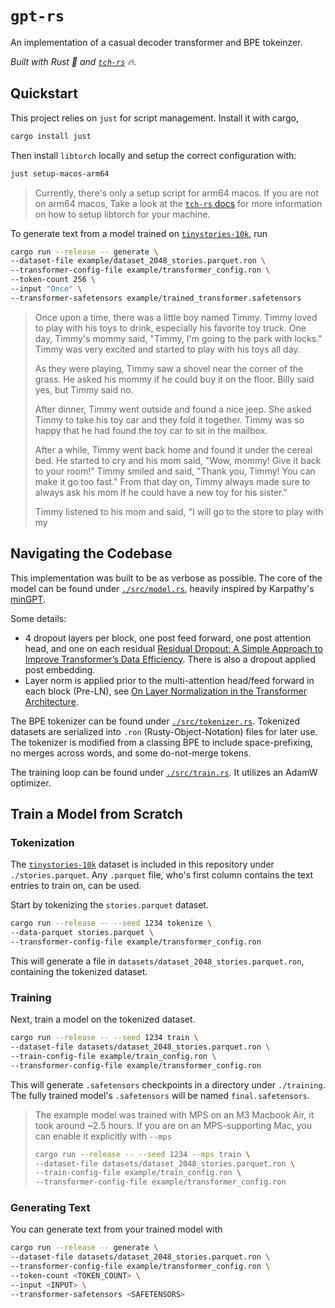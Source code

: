 # `gpt-rs`
An implementation of a casual decoder transformer and BPE tokeinzer.

*Built with Rust 🦀 and [`tch-rs`](https://github.com/LaurentMazare/tch-rs) 🔥.*

## Quickstart
This project relies on `just` for script management. Install it with cargo,

```sh
cargo install just
```

Then install `libtorch` locally and setup the correct configuration with:
```sh
just setup-macos-arm64
```

> Currently, there's only a setup script for arm64 macos. If you are not on arm64 macos, Take a look at the [`tch-rs` docs](https://github.com/LaurentMazare/tch-rs) for more information on how to setup libtorch for your machine.

To generate text from a model trained on [`tinystories-10k`](https://huggingface.co/datasets/flpelerin/tinystories-10k), run

```sh
cargo run --release -- generate \
--dataset-file example/dataset_2048_stories.parquet.ron \
--transformer-config-file example/transformer_config.ron \
--token-count 256 \
--input "Once" \
--transformer-safetensors example/trained_transformer.safetensors
```

> Once upon a time, there was a little boy named Timmy. Timmy loved to play with his toys to drink, especially his favorite toy truck. One day, Timmy's mommy said, "Timmy, I'm going to the park with locks." Timmy was very excited and started to play with his toys all day.
> 
> As they were playing, Timmy saw a shovel near the corner of the grass. He asked his mommy if he could buy it on the floor. Billy said yes, but Timmy said no.
> 
> After dinner, Timmy went outside and found a nice jeep. She asked Timmy to take his toy car and they fold it together. Timmy was so happy that he had found the toy car to sit in the mailbox.
> 
> After a while, Timmy went back home and found it under the cereal bed. He started to cry and his mom said, "Wow, mommy! Give it back to your room!" Timmy smiled and said, "Thank you, Timmy! You can make it go too fast." From that day on, Timmy always made sure to always ask his mom if he could have a new toy for his sister." 
> 
> Timmy listened to his mom and said, "I will go to the store to play with my

## Navigating the Codebase
This implementation was built to be as verbose as possible. The core of the model can be found under [`./src/model.rs`](./src/model.rs), heavily inspired by Karpathy's [minGPT](https://github.com/karpathy/minGPT).

Some details:
- 4 dropout layers per block, one post feed forward, one post attention head, and one on each residual [Residual Dropout: A Simple Approach to Improve Transformer’s Data Efficiency](https://aclanthology.org/2024.sigul-1.35.pdf). There is also a dropout applied post embedding.
- Layer norm is applied prior to the multi-attention head/feed forward in each block (Pre-LN), see [On Layer Normalization in the Transformer Architecture](https://arxiv.org/pdf/2002.04745).

The BPE tokenizer can be found under [`./src/tokenizer.rs`](./src/tokeinzer.rs). Tokenized datasets are serialized into `.ron` (Rusty-Object-Notation) files for later use. The tokenizer is modified from a classing BPE to include space-prefixing, no merges across words, and some do-not-merge tokens.

The training loop can be found under [`./src/train.rs`](./src/train.rs). It utilizes an AdamW optimizer.

## Train a Model from Scratch
### Tokenization
The [`tinystories-10k`](https://huggingface.co/datasets/flpelerin/tinystories-10k) dataset is included in this repository under `./stories.parquet`. Any `.parquet` file, who's first column contains the text entries to train on, can be used.

Start by tokenizing the `stories.parquet` dataset. 
```sh
cargo run --release -- --seed 1234 tokenize \
--data-parquet stories.parquet \
--transformer-config-file example/transformer_config.ron
```
This will generate a file in `datasets/dataset_2048_stories.parquet.ron`, containing the tokenized dataset.


### Training
Next, train a model on the tokenized dataset.
```sh
cargo run --release -- --seed 1234 train \
--dataset-file datasets/dataset_2048_stories.parquet.ron \
--train-config-file example/train_config.ron \
--transformer-config-file example/transformer_config.ron
```
This will generate `.safetensors` checkpoints in a directory under `./training`. The fully trained model's `.safetensors` will be named `final.safetensors`.

> The example model was trained with MPS on an M3 Macbook Air, it took around ~2.5 hours.
> If you are on an MPS-supporting Mac, you can enable it explicitly with `--mps`
>
> ```sh
> cargo run --release -- --seed 1234 --mps train \
> --dataset-file datasets/dataset_2048_stories.parquet.ron \
> --train-config-file example/train_config.ron \
> --transformer-config-file example/transformer_config.ron
> ```

### Generating Text
You can generate text from your trained model with
```sh
cargo run --release -- generate \
--dataset-file datasets/dataset_2048_stories.parquet.ron \
--transformer-config-file example/transformer_config.ron \
--token-count <TOKEN_COUNT> \
--input <INPUT> \
--transformer-safetensors <SAFETENSORS>
```